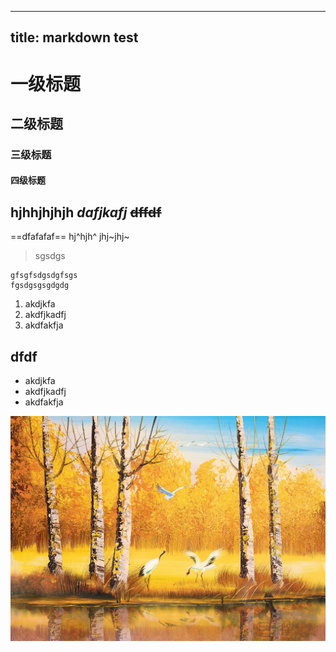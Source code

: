 
---
title: markdown test
---

# 一级标题
## 二级标题
### 三级标题
#### 四级标题



**hjhhjhjhjh**
*dafjkafj*  ~~dffdf~~
---
==dfafafaf==
hj^hjh^ jhj~jhj~
>sgsdgs

	gfsgfsdgsdgfsgs
	fgsdgsgsgdgdg
	
1. akdjkfa
2. akdfjkadfj
3. akdfakfja    


## dfdf
* akdjkfa
* akdfjkadfj
* akdfakfja

![ad](11/logo.jpeg )

